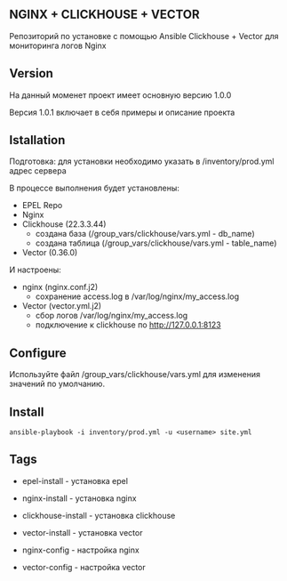 ## NGINX + CLICKHOUSE + VECTOR
Репозиторий по установке с помощью Ansible Clickhouse + Vector для мониторинга логов Nginx

## Version
На данный моменет проект имеет основную версию 1.0.0

Версия 1.0.1 включает в себя примеры и описание проекта

## Istallation
Подготовка: для установки необходимо указать в /inventory/prod.yml адрес сервера

В процессе выполнения будет установлены:
- EPEL Repo
- Nginx
- Clickhouse (22.3.3.44)
  - создана база (/group_vars/clickhouse/vars.yml - db_name)
  - создана таблица (/group_vars/clickhouse/vars.yml - table_name)
- Vector (0.36.0)

И настроены:
- nginx (nginx.conf.j2)
  - сохранение access.log в /var/log/nginx/my_access.log
- Vector (vector.yml.j2)
  - сбор логов /var/log/nginx/my_access.log
  - подключение к clickhouse по http://127.0.0.1:8123
 
## Configure
Используйте файл /group_vars/clickhouse/vars.yml для изменения значений по умолчанию.

## Install
```
ansible-playbook -i inventory/prod.yml -u <username> site.yml
```

## Tags
- epel-install - установка epel
- nginx-install - установка nginx
- clickhouse-install - установка clickhouse
- vector-install - установка vector

- nginx-config - настройка nginx
- vector-config - настройка vector
